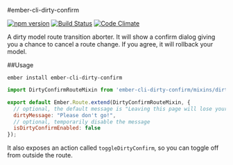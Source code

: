 #ember-cli-dirty-confirm

[![npm version](https://badge.fury.io/js/ember-cli-dirty-confirm.svg)](https://badge.fury.io/js/ember-cli-dirty-confirm)
[![Build Status](https://travis-ci.org/kellyselden/ember-cli-dirty-confirm.svg)](https://travis-ci.org/kellyselden/ember-cli-dirty-confirm)
[![Code Climate](https://codeclimate.com/github/kellyselden/ember-cli-dirty-confirm/badges/gpa.svg)](https://codeclimate.com/github/kellyselden/ember-cli-dirty-confirm)

A dirty model route transition aborter. It will show a confirm dialog giving you a chance to cancel a route change. If you agree, it will rollback your model.

##Usage

```
ember install ember-cli-dirty-confirm
```

```js
import DirtyConfirmRouteMixin from 'ember-cli-dirty-confirm/mixins/dirty-confirm-route';

export default Ember.Route.extend(DirtyConfirmRouteMixin, {
  // optional, the default message is "Leaving this page will lose your changes. Are you sure?"
  dirtyMessage: "Please don't go!",
  // optional, temporarily disable the message
  isDirtyConfirmEnabled: false
});
```

It also exposes an action called `toggleDirtyConfirm`, so you can toggle off from outside the route.
